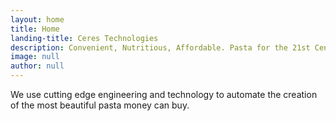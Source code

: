 ```yaml
---
layout: home
title: Home
landing-title: Ceres Technologies
description: Convenient, Nutritious, Affordable. Pasta for the 21st Century
image: null
author: null
---
```


We use cutting edge engineering and technology to automate the creation of the most beautiful pasta money can buy.
